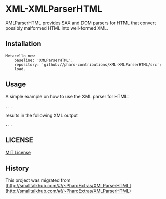 # XML-XMLParserHTML
XMLParserHTML provides SAX and DOM parsers for HTML that convert possibly malformed HTML into well-formed XML.

## Installation

```Smalltalk
Metacello new
	baseline: 'XMLParserHTML';
	repository: 'github://pharo-contributions/XML-XMLParserHTML/src';
	load.
```
## Usage

A simple example on how to use the XML parser for HTML:

```Smalltalk
...
```

results in the following XML output
```HTML
...
```


## LICENSE
[MIT License](LICENSE)

## History
This project was migrated from [http://smalltalkhub.com/#!/~PharoExtras/XMLParserHTML](http://smalltalkhub.com/#!/~PharoExtras/XMLParserHTML)
